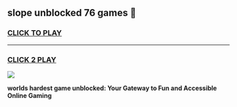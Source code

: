 
## slope unblocked 76 games 👋
<h3>
<a href="https://premium.freeplayer.one?title=slope_unblocked_76_games&ref=13F">CLICK TO PLAY</a></h3>
<hr>

<h3>
<a href="https://premium.freeplayer.one?title=slope_unblocked_76_games&ref=13F">CLICK 2 PLAY</a>
  
</h3>

<a href="https://premium.freeplayer.one?title=slope_unblocked_76_games&ref=12F/"><img src="https://clearcache.store/games.png"></a>


**worlds hardest game unblocked: Your Gateway to Fun and Accessible Online Gaming**
